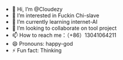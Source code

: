 - 👋 Hi, I’m @Cloudezy
- 👀 I’m interested in Fuckin Chi-slave
- 🌱 I’m currently learning internet-AI
- 💞️ I’m looking to collaborate on tool project
- 📫 How to reach me：（+86）13041064211
- 😄 Pronouns: happy-god
- ⚡ Fun fact: Thinking

<!---
Cloudezy/Cloudezy is a ✨ special ✨ repository because its `README.md` (this file) appears on your GitHub profile.
You can click the Preview link to take a look at your changes.
--->

